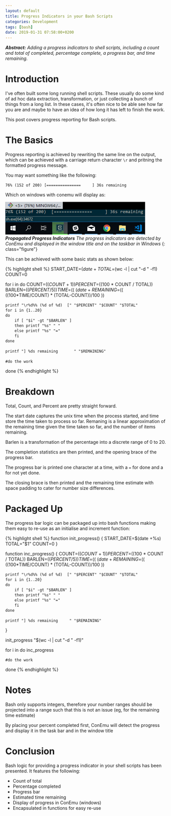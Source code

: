 ```yaml
---
layout: default
title: Progress Indicators in your Bash Scripts
categories: Development
tags: [bash]
date: 2019-01-31 07:58:00+0200
---
```


***Abstract:** Adding a progress indicators to shell scripts, including a count and total of completed, percentage complete, a progress bar, and time remaining.*

# Introduction

I've often built some long running shell scripts. These usually do some kind of ad hoc data extraction, transformation, or just collecting a bunch of things from a long list. In these cases, it's often nice to be able see how far you are and maybe to have an idea of how long it has left to finish the work.

This post covers progress reporting for Bash scripts.

# The Basics

Progress reporting is achieved by rewriting the same line on the output, which can be achieved with a carriage return character `\r` and pritning the formatted progress message.

You may want something like the following:

```
76% (152 of 200) [===============     ] 36s remaining
``` 

Which on windows with conemu will display as:

![Layer stack for the system](/img/bashprogress/bashProgress.png)
***Propagated Progress Indicators*** *The progress indicators are detected by ConEmu and displayed in the window title and on the taskbar in Windows*
{: class="figure"}

This can be achieved with some basic stats as shown below:

{% highlight shell %}
START_DATE=$(date +%s)
TOTAL=$(wc -l <Source list file> | cut "-d " -f1)
COUNT=0

for i in <source list>
do
    COUNT=$((COUNT+1))
    PERCENT=$((100 * COUNT / TOTAL))
    BARLEN=$((PERCENT / 5))
    TIME=$(( $(date +%s) - START_DATE ))
    REMAINING=$(( ((100*TIME/COUNT) * (TOTAL-COUNT))/100 ))

    printf "\r%d%% (%d of %d)  [" "$PERCENT" "$COUNT" "$TOTAL"
    for i in {1..20}
    do
        if [ "$i" -gt "$BARLEN" ]
        then printf "%s" " "
        else printf "%s" "="
        fi
    done

    printf "] %ds remaining       " "$REMAINING"

    #do the work
done
{% endhighlight %}

# Breakdown

Total, Count, and Percent are pretty straight forward.

The start date captures the unix time when the process started, and time store the time taken to process so far. Remaning is a linear approximation of the remaining time given the time taken so far, and the number of items remaining.

Barlen is a transformation of the percentage into a discrete range of 0 to 20.

The completion statistics are then printed, and the opening brace of the progress bar.

The progress bar is printed one character at a time, with a `=` for done and a ` ` for not yet done.

The closing brace is then printed and the remaining time estimate with space padding to cater for number size differences.

# Packaged Up

The progress bar logic can be packaged up into bash functions making them easy to re-use as an initialise and increment function:

{% highlight shell %}
function init_progress() {
	START_DATE=$(date +%s)
	TOTAL="$1"
	COUNT=0
}

function inc_progress() {
	COUNT=$((COUNT+1))
	PERCENT=$((100 * COUNT / TOTAL))
	BARLEN=$((PERCENT / 5))
	TIME=$(( $(date +%s) - START_DATE ))
	REMAINING=$(( ((100*TIME/COUNT) * (TOTAL-COUNT))/100 ))

	printf "\r%d%% (%d of %d)  [" "$PERCENT" "$COUNT" "$TOTAL" 
	for i in {1..20}
	do
		if [ "$i" -gt "$BARLEN" ]
		then printf "%s" " "
		else printf "%s" "="
		fi
	done

	printf "] %ds remaining     " "$REMAINING"
}

init_progress "$(wc -l <Source list file> | cut "-d " -f1)"

for i in <source list>
do
    inc_progress

    #do the work
done
{% endhighlight %}

# Notes

Bash only supports integers, therefore your number ranges should be projected into a range such that this is not an issue (eg, for the remaining time estimate)

By placing your percent completed first, ConEmu will detect the progress and display it in the task bar and in the window title


# Conclusion

Bash logic for providing a progress indicator in your shell scripts has been presented. It features the following:

-  Count of total
-  Percentage completed
-  Progress bar
-  Estimated time remaining
-  Display of progress in ConEmu (windows)
-  Encapsulated in functions for easy re-use

